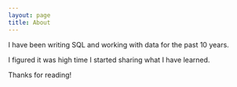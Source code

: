 ```yaml
---
layout: page
title: About
---
```


I have been writing SQL and working with data for the past 10 years.

I figured it was high time I started sharing what I have learned.

Thanks for reading!
